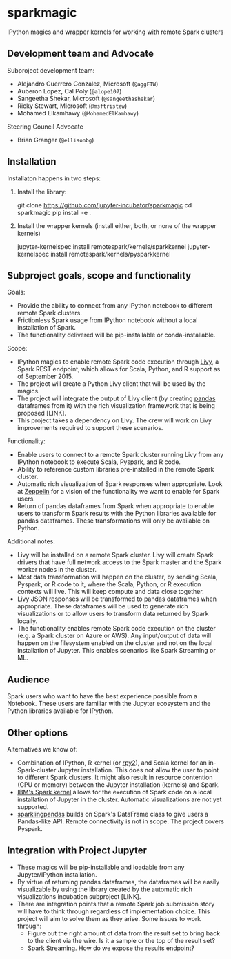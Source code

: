 # sparkmagic
IPython magics and wrapper kernels for working with remote Spark clusters

## Development team and Advocate

Subproject development team:

* Alejandro Guerrero Gonzalez, Microsoft (`@aggFTW`)
* Auberon Lopez, Cal Poly (`@alope107`)
* Sangeetha Shekar, Microsoft (`@sangeethashekar`)
* Ricky Stewart, Microsoft (`@msftristew`)
* Mohamed Elkamhawy (`@MohamedElKamhawy`)

Steering Council Advocate

* Brian Granger (`@ellisonbg`)

## Installation

Installaton happens in two steps: 

1. Install the library:

    git clone https://github.com/jupyter-incubator/sparkmagic
    cd sparkmagic
    pip install -e .

2. Install the wrapper kernels (install either, both, or none of the wrapper kernels)

    jupyter-kernelspec install remotespark/kernels/sparkkernel
    jupyter-kernelspec install remotespark/kernels/pysparkkernel

## Subproject goals, scope and functionality

Goals:
* Provide the ability to connect from any IPython notebook to different remote Spark clusters.
* Frictionless Spark usage from IPython notebook without a local installation of Spark.
* The functionality delivered will be pip-installable or conda-installable.

Scope:
* IPython magics to enable remote Spark code execution through [Livy](https://github.com/cloudera/hue/tree/master/apps/spark/java), a Spark REST endpoint, which allows for Scala, Python, and R support as of September 2015.
* The project will create a Python Livy client that will be used by the magics.
* The project will integrate the output of Livy client (by creating [pandas](https://github.com/pydata/pandas) dataframes from it) with the rich visualization framework that is being proposed [LINK].
* This project takes a dependency on Livy. The crew will work on Livy improvements required to support these scenarios.

Functionality:
* Enable users to connect to a remote Spark cluster running Livy from any IPython notebook to execute Scala, Pyspark, and R code.
* Ability to reference custom libraries pre-installed in the remote Spark cluster.
* Automatic rich visualization of Spark responses when appropriate. Look at [Zeppelin](https://zeppelin.incubator.apache.org/) for a vision of the functionality we want to enable for Spark users.
* Return of pandas dataframes from Spark when appropriate to enable users to transform Spark results with the Python libraries available for pandas dataframes. These transformations will only be available on Python.

Additional notes:
* Livy will be installed on a remote Spark cluster. Livy will create Spark drivers that have full network access to the Spark master and the Spark worker nodes in the cluster.
* Most data transformation will happen on the cluster, by sending Scala, Pyspark, or R code to it, where the Scala, Python, or R execution contexts will live. This will keep compute and data close together.
* Livy JSON responses will be transformed to pandas dataframes when appropriate. These dataframes will be used to generate rich visualizations or to allow users to transform data returned by Spark locally. 
* The functionality enables remote Spark code execution on the cluster (e.g. a Spark cluster on Azure or AWS). Any input/output of data will happen on the filesystem enabled on the cluster and not on the local installation of Jupyter. This enables scenarios like Spark Streaming or ML.

## Audience

Spark users who want to have the best experience possible from a Notebook. These users are familiar with the Jupyter ecosystem and the Python libraries available for IPython.

## Other options

Alternatives we know of:

* Combination of IPython, R kernel (or [rpy2](http://rpy.sourceforge.net/rpy2.html)), and Scala kernel for an in-Spark-cluster Jupyter installation. This does not allow the user to point to different Spark clusters. It might also result in resource contention (CPU or memory) between the Jupyter installation (kernels) and Spark.
* [IBM's Spark kernel](https://github.com/ibm-et/spark-kernel) allows for the execution of Spark code on a local installation of Jupyter in the cluster. Automatic visualizations are not yet supported.
* [sparklingpandas](https://github.com/sparklingpandas/sparklingpandas) builds on Spark's DataFrame class to give users a Pandas-like API. Remote connectivity is not in scope. The project covers Pyspark.

## Integration with Project Jupyter

* These magics will be pip-installable and loadable from any Jupyter/IPython installation.
* By virtue of returning pandas dataframes, the dataframes will be easily visualizable by using the library created by the automatic rich visualizations incubation subproject [LINK].
* There are integration points that a remote Spark job submission story will have to think through regardless of implementation choice. This project will aim to solve them as they arise. Some issues to work through:
	* Figure out the right amount of data from the result set to bring back to the client via the wire. Is it a sample or the top of the result set?
	* Spark Streaming. How do we expose the results endpoint?